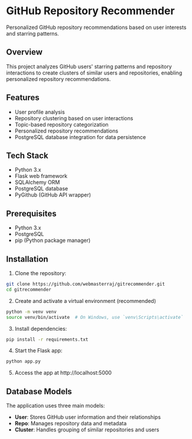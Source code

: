 # GitHub Repository Recommender

Personalized GitHub repository recommendations based on user interests and starring patterns.

## Overview

This project analyzes GitHub users' starring patterns and repository interactions to create clusters of similar users and repositories, enabling personalized repository recommendations.

## Features

- User profile analysis
- Repository clustering based on user interactions
- Topic-based repository categorization
- Personalized repository recommendations
- PostgreSQL database integration for data persistence

## Tech Stack

- Python 3.x
- Flask web framework
- SQLAlchemy ORM
- PostgreSQL database
- PyGithub (GitHub API wrapper)

## Prerequisites

- Python 3.x
- PostgreSQL
- pip (Python package manager)

## Installation

1. Clone the repository:
```bash
git clone https://github.com/webmasterraj/gitrecommender.git
cd gitrecommender
```
2. Create and activate a virtual environment (recommended)
```bash
python -m venv venv
source venv/bin/activate  # On Windows, use `venv\Scripts\activate`
```
3. Install dependencies:
```bash
pip install -r requirements.txt
```
4. Start the Flask app:
```bash
python app.py
```
5. Access the app at http://localhost:5000

## Database Models
The application uses three main models:

- **User**: Stores GitHub user information and their relationships
- **Repo**: Manages repository data and metadata
- **Cluster**: Handles grouping of similar repositories and users